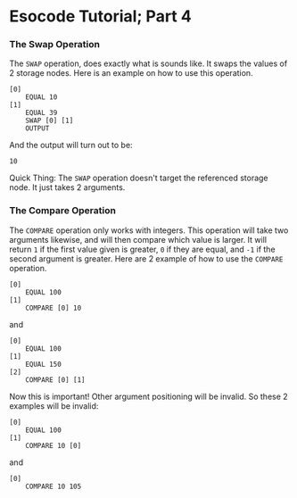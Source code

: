 # Esocode Tutorial; Part 4

### The Swap Operation

The `SWAP` operation, does exactly what is sounds like. It swaps the values of 2 storage nodes. 
Here is an example on how to use this operation.

```
[0]
    EQUAL 10
[1]
    EQUAL 39
    SWAP [0] [1]
    OUTPUT
```
And the output will turn out to be:
```
10
```
Quick Thing: The `SWAP` operation doesn't target the referenced storage node. It just takes 2 arguments.

### The Compare Operation

The `COMPARE` operation only works with integers. This operation will take two arguments likewise, and will then
compare which value is larger. It will return `1` if the first value given is greater, `0` if they are equal, and
`-1` if the second argument is greater. Here are 2 example of how to use the `COMPARE` operation.
```
[0]
    EQUAL 100
[1]
    COMPARE [0] 10
```
and
```
[0]
    EQUAL 100
[1]
    EQUAL 150
[2]
    COMPARE [0] [1]
```
Now this is important! Other argument positioning will be invalid. So these 2 examples will be invalid:
```
[0]
    EQUAL 100
[1]
    COMPARE 10 [0]
```
and
```
[0]
    COMPARE 10 105
```

